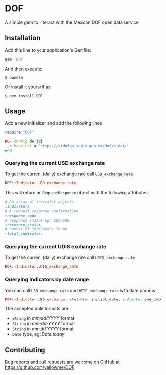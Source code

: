 # DOF
A simple gem to interact with the Mexican DOF open data service

## Installation

Add this line to your application's Gemfile:

```ruby
gem 'DOF'
```

And then execute:

    $ bundle

Or install it yourself as:

    $ gem install DOF

## Usage

Add a new initializer and add the following lines
```ruby
require "DOF"

DOF.config do |c|
  c.base_uri = "https://sidofqa.segob.gob.mx/dof/sidof/"
end
```

### Querying the current USD exchange rate

To get the current (daily) exchange rate call `USD_exchange_rate`

```ruby
DOF::Indicator.USD_exchange_rate
```

This will return an `RequestResponse` object with the following attributes:

```ruby
# An array of indicator objects
:indicators
# A request response confirmation
:response_code
# response status eg: 200/500
:response_status
# number of indicators found
:total_indicators
```

### Querying the current UDIS exchange rate

To get the current (daily) exchange rate call `UDIS_exchange_rate`

```ruby
DOF::Indicator.UDIS_exchange_rate
```

### Querying indicators by date range

You can call `USD_exchange_rate` and `UDIS_exchange_rate` with date params

```ruby
DOF::Indicator.USD_exchange_rate(date: initial_date, end_date: end_date)
```

The accepted date formats are:
* `String` in *mm/dd/YYYY* format
* `String` in *mm-dd-YYYY* format
* `String` in *mm.dd.YYYY* format
* `Date` type, eg: *Date.today*

## Contributing

Bug reports and pull requests are welcome on GitHub at https://github.com/yellowme/DOF.
